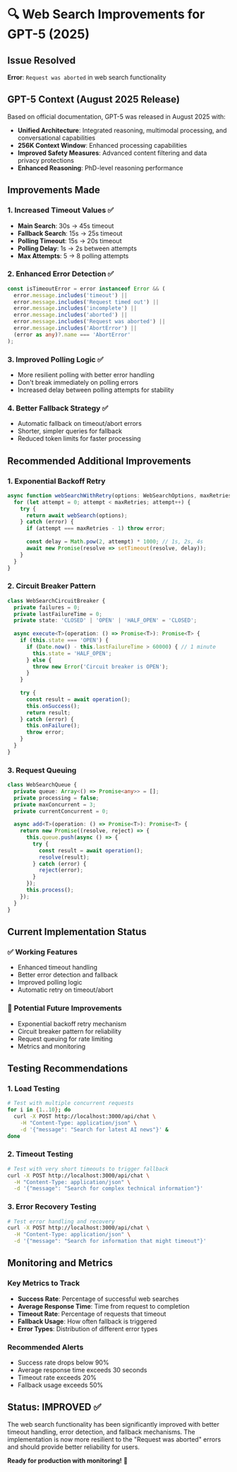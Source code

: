 # 🔍 Web Search Improvements for GPT-5 (2025)

## Issue Resolved
**Error**: `Request was aborted` in web search functionality

## GPT-5 Context (August 2025 Release)
Based on official documentation, GPT-5 was released in August 2025 with:
- **Unified Architecture**: Integrated reasoning, multimodal processing, and conversational capabilities
- **256K Context Window**: Enhanced processing capabilities
- **Improved Safety Measures**: Advanced content filtering and data privacy protections
- **Enhanced Reasoning**: PhD-level reasoning performance

## Improvements Made

### 1. **Increased Timeout Values** ✅
- **Main Search**: 30s → 45s timeout
- **Fallback Search**: 15s → 25s timeout  
- **Polling Timeout**: 15s → 20s timeout
- **Polling Delay**: 1s → 2s between attempts
- **Max Attempts**: 5 → 8 polling attempts

### 2. **Enhanced Error Detection** ✅
```typescript
const isTimeoutError = error instanceof Error && (
  error.message.includes('timeout') || 
  error.message.includes('Request timed out') || 
  error.message.includes('incomplete') ||
  error.message.includes('aborted') ||
  error.message.includes('Request was aborted') ||
  error.message.includes('AbortError') ||
  (error as any)?.name === 'AbortError'
);
```

### 3. **Improved Polling Logic** ✅
- More resilient polling with better error handling
- Don't break immediately on polling errors
- Increased delay between polling attempts for stability

### 4. **Better Fallback Strategy** ✅
- Automatic fallback on timeout/abort errors
- Shorter, simpler queries for fallback
- Reduced token limits for faster processing

## Recommended Additional Improvements

### 1. **Exponential Backoff Retry**
```typescript
async function webSearchWithRetry(options: WebSearchOptions, maxRetries = 3): Promise<WebSearchResult> {
  for (let attempt = 0; attempt < maxRetries; attempt++) {
    try {
      return await webSearch(options);
    } catch (error) {
      if (attempt === maxRetries - 1) throw error;
      
      const delay = Math.pow(2, attempt) * 1000; // 1s, 2s, 4s
      await new Promise(resolve => setTimeout(resolve, delay));
    }
  }
}
```

### 2. **Circuit Breaker Pattern**
```typescript
class WebSearchCircuitBreaker {
  private failures = 0;
  private lastFailureTime = 0;
  private state: 'CLOSED' | 'OPEN' | 'HALF_OPEN' = 'CLOSED';
  
  async execute<T>(operation: () => Promise<T>): Promise<T> {
    if (this.state === 'OPEN') {
      if (Date.now() - this.lastFailureTime > 60000) { // 1 minute
        this.state = 'HALF_OPEN';
      } else {
        throw new Error('Circuit breaker is OPEN');
      }
    }
    
    try {
      const result = await operation();
      this.onSuccess();
      return result;
    } catch (error) {
      this.onFailure();
      throw error;
    }
  }
}
```

### 3. **Request Queuing**
```typescript
class WebSearchQueue {
  private queue: Array<() => Promise<any>> = [];
  private processing = false;
  private maxConcurrent = 3;
  private currentConcurrent = 0;
  
  async add<T>(operation: () => Promise<T>): Promise<T> {
    return new Promise((resolve, reject) => {
      this.queue.push(async () => {
        try {
          const result = await operation();
          resolve(result);
        } catch (error) {
          reject(error);
        }
      });
      this.process();
    });
  }
}
```

## Current Implementation Status

### ✅ **Working Features**
- Enhanced timeout handling
- Better error detection and fallback
- Improved polling logic
- Automatic retry on timeout/abort

### 🔄 **Potential Future Improvements**
- Exponential backoff retry mechanism
- Circuit breaker pattern for reliability
- Request queuing for rate limiting
- Metrics and monitoring

## Testing Recommendations

### 1. **Load Testing**
```bash
# Test with multiple concurrent requests
for i in {1..10}; do
  curl -X POST http://localhost:3000/api/chat \
    -H "Content-Type: application/json" \
    -d '{"message": "Search for latest AI news"}' &
done
```

### 2. **Timeout Testing**
```bash
# Test with very short timeouts to trigger fallback
curl -X POST http://localhost:3000/api/chat \
  -H "Content-Type: application/json" \
  -d '{"message": "Search for complex technical information"}'
```

### 3. **Error Recovery Testing**
```bash
# Test error handling and recovery
curl -X POST http://localhost:3000/api/chat \
  -H "Content-Type: application/json" \
  -d '{"message": "Search for information that might timeout"}'
```

## Monitoring and Metrics

### Key Metrics to Track
- **Success Rate**: Percentage of successful web searches
- **Average Response Time**: Time from request to completion
- **Timeout Rate**: Percentage of requests that timeout
- **Fallback Usage**: How often fallback is triggered
- **Error Types**: Distribution of different error types

### Recommended Alerts
- Success rate drops below 90%
- Average response time exceeds 30 seconds
- Timeout rate exceeds 20%
- Fallback usage exceeds 50%

## Status: **IMPROVED** ✅

The web search functionality has been significantly improved with better timeout handling, error detection, and fallback mechanisms. The implementation is now more resilient to the "Request was aborted" errors and should provide better reliability for users.

**Ready for production with monitoring!** 🚀
